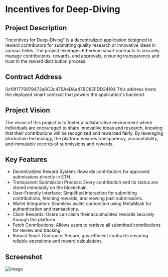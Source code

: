 # Incentives for Deep-Diving
## Project Description
"Incentives for Deep-Diving" is a decentralized application designed to reward contributors for submitting quality research or innovative ideas in various fields. The project leverages Ethereum smart contracts to securely manage contributions, rewards, and approvals, ensuring transparency and trust in the reward distribution process.

## Contract Address
0xf8f1779979472a6C3c475AeDAa47BC8EFDD24194
This address hosts the deployed smart contract that powers the application's backend.

## Project Vision
The vision of this project is to foster a collaborative environment where individuals are encouraged to share innovative ideas and research, knowing that their contributions will be recognized and rewarded fairly. By leveraging blockchain technology, the platform ensures transparency, accountability, and immutable records of submissions and rewards.

## Key Features
- Decentralized Reward System: Rewards contributors for approved submissions directly in ETH.
- Transparent Submission Process: Every contribution and its status are stored immutably on the blockchain.
- User-Friendly Interface: Simplified interaction for submitting contributions, fetching rewards, and viewing past submissions.
- Wallet Integration: Seamless wallet connection using MetaMask for authentication and transactions.
- Claim Rewards: Users can claim their accumulated rewards securely through the platform.
- Fetch Contributions: Allows users to retrieve all submitted contributions for review and tracking.
- Robust Smart Contracts: Secure, gas-efficient contracts ensuring reliable operations and reward calculations.

## Screenshot

![image](https://github.com/user-attachments/assets/8eb8a14b-3b8a-457b-8dbd-eb3b131e848b)


